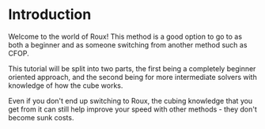 # Introduction

Welcome to the world of Roux! This method is a good option to go to as both a beginner and as someone switching from another method such as CFOP.

This tutorial will be split into two parts, the first being a completely beginner oriented approach, and the second being for more intermediate solvers with knowledge of how the cube works.

Even if you don't end up switching to Roux, the cubing knowledge that you get from it can still help improve your speed with other methods - they don't become sunk costs.